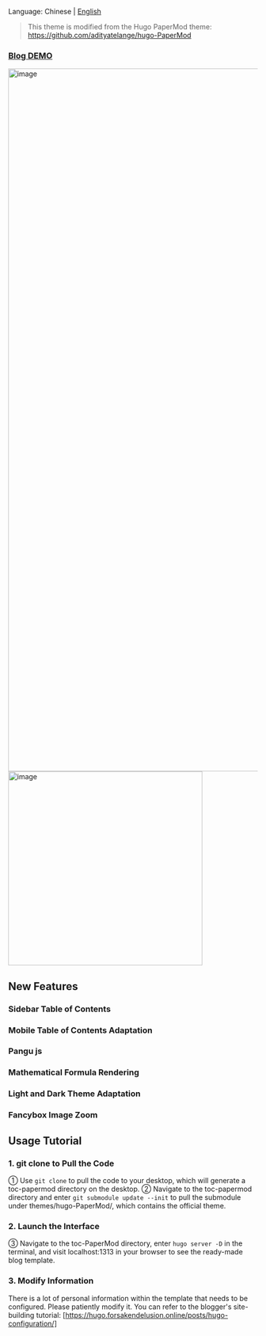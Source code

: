 Language: Chinese | [English](https://github.com/xyming108/sulv-hugo-papermod/blob/main/README_EN.md)
> This theme is modified from the Hugo PaperMod theme: https://github.com/adityatelange/hugo-PaperMod
### [Blog DEMO](https://hugo.forsakendelusion.online/)
<img width="1420" alt="image" src="https://github.com/user-attachments/assets/8935690a-3df3-4915-a31c-6a011dce7d19" />

<img width="392" alt="image" src="https://github.com/user-attachments/assets/4124b2c3-37eb-4809-ab15-80c038d72622" />

## New Features
### Sidebar Table of Contents
### Mobile Table of Contents Adaptation
### Pangu js
### Mathematical Formula Rendering
### Light and Dark Theme Adaptation
### Fancybox Image Zoom
## Usage Tutorial
### 1. git clone to Pull the Code
① Use `git clone` to pull the code to your desktop, which will generate a toc-papermod directory on the desktop.
② Navigate to the toc-papermod directory and enter `git submodule update --init` to pull the submodule under themes/hugo-PaperMod/, which contains the official theme.
### 2. Launch the Interface
③ Navigate to the toc-PaperMod directory, enter `hugo server -D` in the terminal, and visit localhost:1313 in your browser to see the ready-made blog template.
### 3. Modify Information
There is a lot of personal information within the template that needs to be configured. Please patiently modify it. You can refer to the blogger's site-building tutorial: [https://hugo.forsakendelusion.online/posts/hugo-configuration/]
